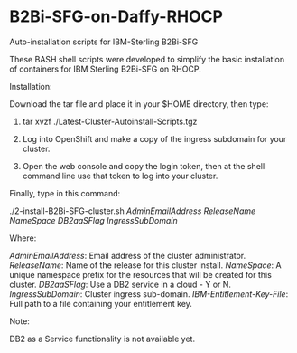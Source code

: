 # B2Bi-SFG-on-Daffy-RHOCP
Auto-installation scripts for IBM-Sterling B2Bi-SFG

These BASH shell scripts were developed to simplify the basic installation of containers for IBM Sterling B2Bi-SFG on RHOCP.

Installation:

Download the tar file and place it in your $HOME directory, then type:

1. tar xvzf ./Latest-Cluster-Autoinstall-Scripts.tgz

2. Log into OpenShift and make a copy of the ingress subdomain for your cluster.

3. Open the web console and copy the login token, then at the shell command line use that token to log into your cluster. 

Finally, type in this command:

./2-install-B2Bi-SFG-cluster.sh _AdminEmailAddress_ _ReleaseName_ _NameSpace_ _DB2aaSFlag_ _IngressSubDomain_ _<IBM-Entitlement-Key-File>_
  
Where:
  
  _AdminEmailAddress_:        Email address of the cluster administrator.
  _ReleaseName_:              Name of the release for this cluster install.
  _NameSpace_:                A unique namespace prefix for the resources that will be created for this cluster.
  _DB2aaSFlag_:               Use a DB2 service in a cloud - Y or N.
  _IngressSubDomain_:         Cluster ingress sub-domain.
  _IBM-Entitlement-Key-File_: Full path to a file containing your entitlement key.

  Note:
  
  DB2 as a Service functionality is not available yet.
  
